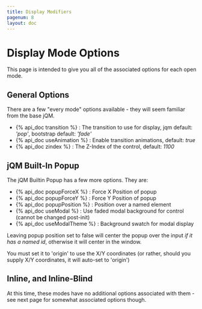 ```yaml
---
title: Display Modifiers
pagenum: 8
layout: doc
---
```


# Display Mode Options

This page is intended to give you all of the associated options for each open mode.

## General Options

There are a few "every mode" options available - they will seem familiar from the base jQM.

 - {% api_doc transition %} : The transition to use for display, jqm default: <em>'pop'</em>, bootstrap default: <em>'fade'</em>
 - {% api_doc useAnimation %} : Enable transition animations, default: <em>true</em>
 - {% api_doc zindex %} : The Z-Index of the control, default: <em>1100</em>

## jQM Built-In Popup

The jQM Builtin Popup has a few more options. They are:

 - {% api_doc popupForceX %} : Force X Position of popup
 - {% api_doc popupForceY %} : Force Y Position of popup
 - {% api_doc popupPosition %} : Position over a named element
 - {% api_doc useModal %} : Use faded modal background for control (cannot be changed post-init)
 - {% api_doc useModalTheme %} : Background swatch for modal display

Leaving popup position set to false will center the popup over the input *if it has
a named id*, otherwise it will center in the window.

You must set it to 'origin' to use the X/Y coordinates (or rather, should you supply X/Y coordinates, 
it will auto-set to 'origin')


## Inline, and Inline-Blind

At this time, these modes have no additional options associated with them - see next page for somewhat
associated options though.
